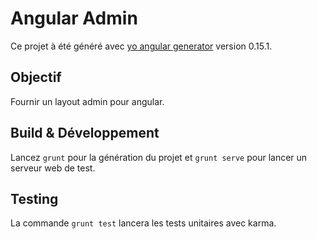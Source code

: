 # Angular Admin

Ce projet à été généré avec [yo angular generator](https://github.com/yeoman/generator-angular)
version 0.15.1.

## Objectif

Fournir un layout admin pour angular.

## Build & Développement

Lancez `grunt` pour la génération du projet et `grunt serve` pour lancer un serveur web de test.

## Testing

La commande `grunt test` lancera les tests unitaires avec karma.

